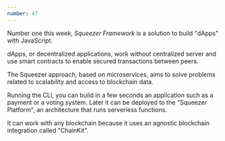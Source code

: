 ```yaml
---
number: 47
---
```


Number one this week, _Squeezer Framework_ is a solution to build "dApps" with JavaScript.

dApps, or decentralized applications, work without centralized server and use smart contracts to enable secured transactions between peers.

The Squeezer approach, based on microservices, aims to solve problems related to scalability and access to blockchain data.

Running the CLI, you can build in a few seconds an application such as a payment or a voting system. Later it can be deployed to the "Squeezer Platform", an architecture that runs serverless functions.

It can work with any blockchain because it uses an agnostic blockchain integration called "ChainKit".
